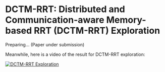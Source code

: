 # DCTM-RRT: Distributed and Communication-aware Memory-based RRT (DCTM-RRT) Exploration

Preparing...
(Paper under submission)

Meanwhile, here is a video of the result for DCTM-RRT exploration:

[![DCTM-RRT Exploration](https://img.youtube.com/vi/25WxFzmi4Rw/1.jpg)](https://www.youtube.com/watch?v=25WxFzmi4Rw  "DCTM-RRT Exploration")
